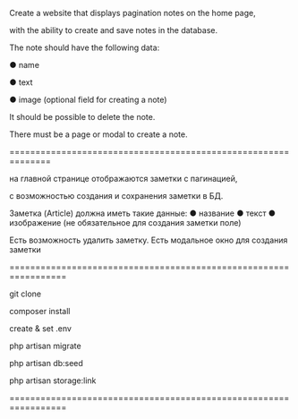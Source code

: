 Create a website that displays pagination notes on the home page, 

with the ability to create and save notes in the database.

The note should have the following data:

● name

● text

● image (optional field for creating a note)

It should be possible to delete the note.

There must be a page or modal to create a note.

==============================================================


на главной странице отображаются заметки с пагинацией, 

с возможностью создания и сохранения заметки в БД.


Заметка (Article) должна иметь такие данные:
● название
● текст
● изображение (не обязательное для создания заметки поле)


Есть возможность удалить заметку.
Есть модальное окно для создания заметки

=================================================================

git clone

composer install

create & set .env

php artisan migrate

php artisan db:seed

php artisan storage:link



=================================================================

